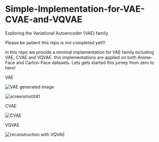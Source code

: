 # Simple-Implementation-for-VAE-CVAE-and-VQVAE
Exploring the Variational Autoencoder (VAE) family

Please be patient this repo is not completed yet!!!

 
in this repo we provide a minimal implementation for VAE family including VAE, CVAE and VQVAE. this implementations are applied on both Anime-Face and Carton-Face datasets. Lets gets started this jurney from zero to hero!
   
VAE

![VAE generated image](https://github.com/shining0611armor/Simple-Implementation-for-VAE-CVAE-and-VQVAE/raw/main/images/screenshot030.png)

![screenshot041](https://github.com/user-attachments/assets/5e6e2386-ed1a-43a1-a1a3-99f32f6c3b7b)

CVAE

![CVAE](https://github.com/shining0611armor/Simple-Implementation-for-VAE-CVAE-and-VQVAE/raw/main/images/screenshot066.png)

VQVAE

![reconstruction with VQVAE](https://github.com/shining0611armor/Simple-Implementation-for-VAE-CVAE-and-VQVAE/raw/main/images/screenshot094.png)

 
